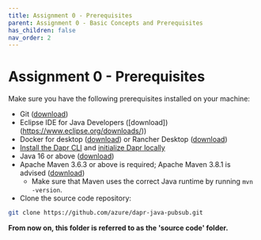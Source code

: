 ```yaml
---
title: Assignment 0 - Prerequisites
parent: Assignment 0 - Basic Concepts and Prerequisites
has_children: false
nav_order: 2
---
```


# Assignment 0 - Prerequisites

Make sure you have the following prerequisites installed on your machine:

- Git ([download](https://git-scm.com/))
- Eclipse IDE for Java Developers ([download])(https://www.eclipse.org/downloads/))
- Docker for desktop ([download](https://www.docker.com/products/docker-desktop)) or Rancher Desktop ([download](https://rancherdesktop.io/))
- [Install the Dapr CLI](https://docs.dapr.io/getting-started/install-dapr-cli/) and [initialize Dapr locally](https://docs.dapr.io/getting-started/install-dapr-selfhost/)
- Java 16 or above ([download](https://adoptopenjdk.net/?variant=openjdk16))
- Apache Maven 3.6.3 or above is required; Apache Maven 3.8.1 is advised ([download](http://maven.apache.org/download.cgi))
  - Make sure that Maven uses the correct Java runtime by running `mvn -version`.
- Clone the source code repository:

```bash
git clone https://github.com/azure/dapr-java-pubsub.git
```

**From now on, this folder is referred to as the 'source code' folder.**
